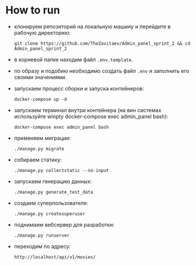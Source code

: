 # How to run

- клонируем репозиторий на локальную машину и перейдите в рабочую директорию:
  
  ```git clone https://github.com/TheZavitaev/Admin_panel_sprint_2 && cd Admin_panel_sprint_2```

- в корневой папке находим файл `.env.template`. 
  
- по образу и подобию необходимо создать файл `.env` и заполнить его своими значениями.

- запускаем процесс сборки и запуска контейнеров:
  
  ```docker-compose up -d```
- запускаем терминал внутри контейнера (на вин системах используйте winpty docker-compose exec admin_panel bash):

  ```docker-compose exec admin_panel bash```
- применяем миграции:
  
  ```./manage.py migrate```

- собираем статику:

  ```./manage.py collectstatic --no-input```

- запускаем генерацию данных:
  
  ```./manage.py generate_test_data```
- создаем суперпользователя:
  
  ```./manage.py createsuperuser```

- поднимаем вебсервер для разработки:
  
  ```./manage.py runserver```
- переходим по адресу:
  
  ```http://localhost/api/v1/movies/```